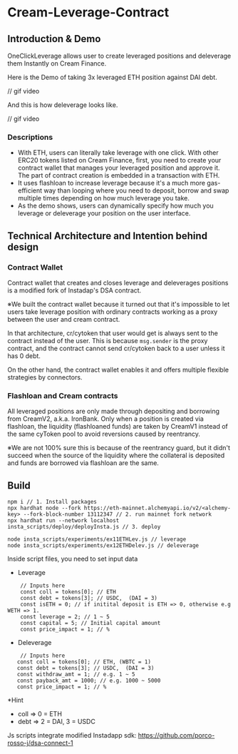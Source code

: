 # Cream-Leverage-Contract

## Introduction & Demo

OneClickLeverage allows user to create leveraged positions and deleverage them Instantly on Cream Finance. 

Here is the Demo of taking 3x leveraged ETH position against DAI debt.

// gif video

And this is how deleverage looks like.

// gif video

### Descriptions

- With ETH, users can literally take leverage with one click. With other ERC20 tokens listed on Cream Finance, first, you need to create your contract wallet that manages your leveraged position and approve it. The part of contract creation is embedded in a transaction with ETH. 
- It uses flashloan to increase leverage because it's a much more gas-efficient way than looping where you need to deposit, borrow and swap multiple times depending on how much leverage you take.
- As the demo shows, users can dynamically specify how much you leverage or deleverage your position on the user interface. 


## Technical Architecture and Intention behind design

### Contract Wallet
Contract wallet that creates and closes leverage and deleverages positions is a modified fork of Instadap's DSA contract. 

※We built the contract wallet because it turned out that it's impossible to let users take leverage position with ordinary contracts working as a proxy between the user and cream contract.

In that architecture, cr/cytoken that user would get is always sent to the contract instead of the user.  This is because `msg.sender` is the proxy contract, and the contract cannot send cr/cytoken back to a user unless it has 0 debt.

On the other hand, the contract wallet enables it and offers multiple flexible strategies by connectors. 

### Flashloan and Cream contracts
All leveraged positions are only made through depositing and borrowing from CreamV2, a.k.a. IronBank. Only when a position is created via flashloan, the liquidity (flashloaned funds) are taken by CreamV1 instead of the same cyToken pool to avoid reversions caused by reentrancy. 

※We are not 100% sure this is because of the reentrancy guard, but it didn't succeed when the source of the liquidity where the collateral is deposited and funds are borrowed via flashloan are the same. 

## Build

 ```
 npm i // 1. Install packages
 npx hardhat node --fork https://eth-mainnet.alchemyapi.io/v2/<alchemy-key> --fork-block-number 13112347 // 2. run mainnet fork network
 npx hardhat run --network localhost insta_scripts/deploy/deployInsta.js // 3. deploy
 
 node insta_scripts/experiments/ex11ETHLev.js // leverage
 node insta_scripts/experiments/ex12ETHDelev.js // deleverage
 
 ```
 
 Inside script files, you need to set input data

 
 - Leverage
```
    // Inputs here
    const coll = tokens[0]; // ETH
    const debt = tokens[3]; // USDC,  (DAI = 3)
    const isETH = 0; // if initital deposit is ETH => 0, otherwise e.g WETH => 1.
    const leverage = 2; // 1 ~ 5
    const capital = 5; // Initial capital amount
    const price_impact = 1; // %
```

 - Deleverage
 ```
     // Inputs here
    const coll = tokens[0]; // ETH, (WBTC = 1)
    const debt = tokens[3]; // USDC,  (DAI = 3)
    const withdraw_amt = 1; // e.g. 1 ~ 5
    const payback_amt = 1000; // e.g. 1000 ~ 5000
    const price_impact = 1; // %
```

 *Hint<br>
 - coll => 0 = ETH<br>
 - debt => 2 = DAI, 3 = USDC


Js scripts integrate modified Instadapp sdk: https://github.com/porco-rosso-j/dsa-connect-1
